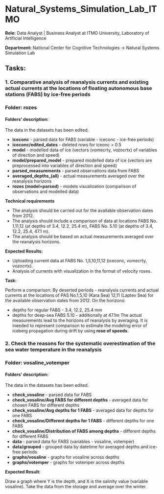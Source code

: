 # Natural_Systems_Simulation_Lab_ITMO

**Role:** Data Analyst | Business Analyst at ITMO University, Laboratory of Artificial Intelligence

**Department:** National Center for Cognitive Technologies -> Natural Systems Simulation Lab

## **Tasks:** 
### 1. Comparative analysis of reanalysis currents and existing actual currents at the locations of floating autonomous base stations (FABS) by ice-free periods
### Folder: rozes
#### Folders' description: 
The data in the datasets has been edited.
- **iceconc** - parsed data for FABS (variable - iceconc - ice-free periods)
- **iceconc/edited_dates** - deleted rows for iceonc > 0.5
- **model** - modelled data of ice (vectors (vomecrty, vozocrtx) of variables of direction and speed) 
- **model/prepared_model** - prepared modelled data of ice (vectors are preprocessed into variables of direction and speed) 
- **parsed_measurements** - parsed observations data from FABS
- **averaged_depths_(all)** - actual measurements averaged over the reanalysis horizons
- **rozes (model+parsed)** - models visualization (comparison of observations and modelled data)

**Technical requirements**

- The analysis should be carried out for the available observation dates from 2012.
- The analysis should include a comparison of data at locations FABS No. 1,11,12 (at depths of 3.4, 12.2, 25.4 m), FABS No. 5.10 (at depths of 3.4, 12.2, 25.4, 47.1 m).
- The analysis should be based on actual measurements averaged over the reanalysis horizons.

**Expected Results:**

- Uploading current data at FABS No. 1,5,10,11,12 (iceconc, vomecrty, vozocrtx).
- Analysis of currents with visualization in the format of velocity roses.

**Task:** 

Perform a comparison:
By deserted periods - reanalysis currents and actual currents at the locations of PAS No.1,5,10 (Kara Sea) 12,11 (Laptev Sea) for the available observation dates from 2012. 
On the horizons:
- depths for regular FABS - 3.4, 12.2, 25.4 mm
- depths for deep-sea FABS 5.10 - additionally at 47.1m
The actual measurements lead to the horizons of reanalysis by averaging.
It is ineeded to represent comparison to estimate the modeling error of iceberg propagation during drift by using **rose of speeds**.

### 2. Check the reasons for the systematic overestimation of the sea water temperature in the reanalysis
### Folder: vosaline_votemper
#### Folders' description: 
The data in the datasets has been edited.
- **check_vosaline** - parsed data for FABS 
- **check_vosaline/Avg FABS for different depths** - averaged data for chosen FABS for different depths
- **check_vosaline/Avg depths for 1 FABS** - averaged data for depths for one FABS
- **check_vosaline/Different depths for 1 FABS** - different depths for one FABS
- **check_vosaline/Distribution of FABS among depths** - different depths for different FABS
- **data** - parsed data for FABS (variables - vosaline, votemper)
- **data/grouped** - grouped data by datetime for averaged depths and ice-free periods
- **graphs/vosaline** - graphs for vosaline across depths 
- **graphs/votemper** - graphs for votemper across depths 

**Expected Result:**

Draw a graph where Y is the depth, and X is the salinity value (variable vosaline). Take the data from the storage and average over the winter.

